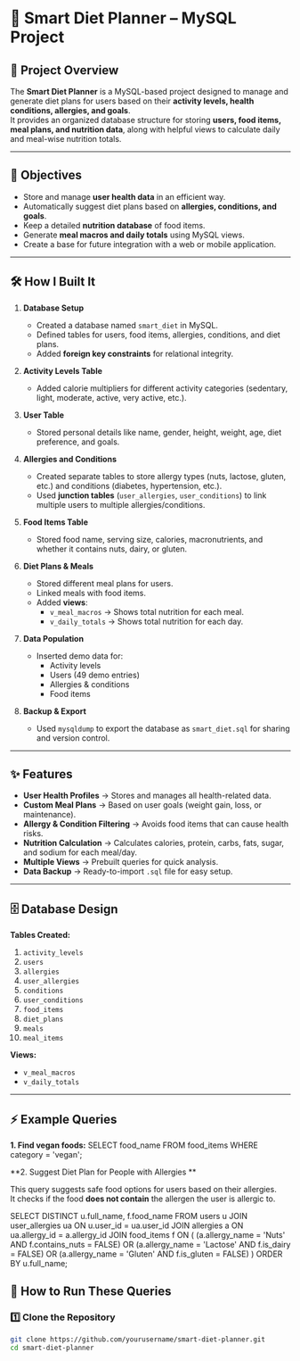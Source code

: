 # 🥗 Smart Diet Planner – MySQL Project

## 📌 Project Overview
The **Smart Diet Planner** is a MySQL-based project designed to manage and generate diet plans for users based on their **activity levels, health conditions, allergies, and goals**.  
It provides an organized database structure for storing **users, food items, meal plans, and nutrition data**, along with helpful views to calculate daily and meal-wise nutrition totals.

---

## 🎯 Objectives
- Store and manage **user health data** in an efficient way.
- Automatically suggest diet plans based on **allergies, conditions, and goals**.
- Keep a detailed **nutrition database** of food items.
- Generate **meal macros and daily totals** using MySQL views.
- Create a base for future integration with a web or mobile application.

---

## 🛠 How I Built It
1. **Database Setup**
   - Created a database named `smart_diet` in MySQL.
   - Defined tables for users, food items, allergies, conditions, and diet plans.
   - Added **foreign key constraints** for relational integrity.

2. **Activity Levels Table**
   - Added calorie multipliers for different activity categories (sedentary, light, moderate, active, very active, etc.).

3. **User Table**
   - Stored personal details like name, gender, height, weight, age, diet preference, and goals.

4. **Allergies and Conditions**
   - Created separate tables to store allergy types (nuts, lactose, gluten, etc.) and conditions (diabetes, hypertension, etc.).
   - Used **junction tables** (`user_allergies`, `user_conditions`) to link multiple users to multiple allergies/conditions.

5. **Food Items Table**
   - Stored food name, serving size, calories, macronutrients, and whether it contains nuts, dairy, or gluten.

6. **Diet Plans & Meals**
   - Stored different meal plans for users.
   - Linked meals with food items.
   - Added **views**:
     - `v_meal_macros` → Shows total nutrition for each meal.
     - `v_daily_totals` → Shows total nutrition for each day.

7. **Data Population**
   - Inserted demo data for:
     - Activity levels
     - Users (49 demo entries)
     - Allergies & conditions
     - Food items

8. **Backup & Export**
   - Used `mysqldump` to export the database as `smart_diet.sql` for sharing and version control.

---

## ✨ Features
- **User Health Profiles** → Stores and manages all health-related data.
- **Custom Meal Plans** → Based on user goals (weight gain, loss, or maintenance).
- **Allergy & Condition Filtering** → Avoids food items that can cause health risks.
- **Nutrition Calculation** → Calculates calories, protein, carbs, fats, sugar, and sodium for each meal/day.
- **Multiple Views** → Prebuilt queries for quick analysis.
- **Data Backup** → Ready-to-import `.sql` file for easy setup.

---

## 🗄 Database Design
**Tables Created:**
1. `activity_levels`
2. `users`
3. `allergies`
4. `user_allergies`
5. `conditions`
6. `user_conditions`
7. `food_items`
8. `diet_plans`
9. `meals`
10. `meal_items`

**Views:**
- `v_meal_macros`
- `v_daily_totals`

---

## ⚡ Example Queries
**1. Find vegan foods:**
SELECT food_name FROM food_items WHERE category = 'vegan';

**2. Suggest Diet Plan for People with Allergies ** 

This query suggests safe food options for users based on their allergies.  
It checks if the food **does not contain** the allergen the user is allergic to.


SELECT DISTINCT u.full_name, f.food_name
FROM users u
JOIN user_allergies ua ON u.user_id = ua.user_id
JOIN allergies a ON ua.allergy_id = a.allergy_id
JOIN food_items f ON (
    (a.allergy_name = 'Nuts' AND f.contains_nuts = FALSE) OR
    (a.allergy_name = 'Lactose' AND f.is_dairy = FALSE) OR
    (a.allergy_name = 'Gluten' AND f.is_gluten = FALSE)
)
ORDER BY u.full_name;


## 🚀 How to Run These Queries

### 1️⃣ Clone the Repository
```bash
git clone https://github.com/yourusername/smart-diet-planner.git
cd smart-diet-planner

